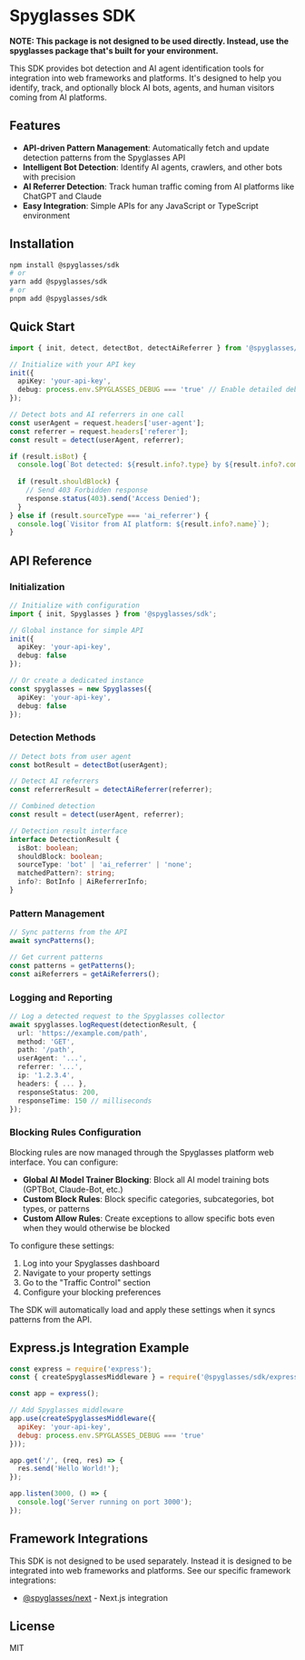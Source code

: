 # Spyglasses SDK

**NOTE: This package is not designed to be used directly. Instead, use the spyglasses package that's built for your environment.**

This SDK provides bot detection and AI agent identification tools for integration into web frameworks and platforms. It's designed to help you identify, track, and optionally block AI bots, agents, and human visitors coming from AI platforms.

## Features

- **API-driven Pattern Management**: Automatically fetch and update detection patterns from the Spyglasses API
- **Intelligent Bot Detection**: Identify AI agents, crawlers, and other bots with precision
- **AI Referrer Detection**: Track human traffic coming from AI platforms like ChatGPT and Claude
- **Easy Integration**: Simple APIs for any JavaScript or TypeScript environment

## Installation

```bash
npm install @spyglasses/sdk
# or
yarn add @spyglasses/sdk
# or
pnpm add @spyglasses/sdk
```

## Quick Start

```typescript
import { init, detect, detectBot, detectAiReferrer } from '@spyglasses/sdk';

// Initialize with your API key
init({
  apiKey: 'your-api-key',
  debug: process.env.SPYGLASSES_DEBUG === 'true' // Enable detailed debug logging
});

// Detect bots and AI referrers in one call
const userAgent = request.headers['user-agent'];
const referrer = request.headers['referer'];
const result = detect(userAgent, referrer);

if (result.isBot) {
  console.log(`Bot detected: ${result.info?.type} by ${result.info?.company}`);
  
  if (result.shouldBlock) {
    // Send 403 Forbidden response
    response.status(403).send('Access Denied');
  }
} else if (result.sourceType === 'ai_referrer') {
  console.log(`Visitor from AI platform: ${result.info?.name}`);
}
```

## API Reference

### Initialization

```typescript
// Initialize with configuration
import { init, Spyglasses } from '@spyglasses/sdk';

// Global instance for simple API
init({
  apiKey: 'your-api-key',
  debug: false
});

// Or create a dedicated instance
const spyglasses = new Spyglasses({
  apiKey: 'your-api-key',
  debug: false
});
```

### Detection Methods

```typescript
// Detect bots from user agent
const botResult = detectBot(userAgent);

// Detect AI referrers
const referrerResult = detectAiReferrer(referrer);

// Combined detection
const result = detect(userAgent, referrer);

// Detection result interface
interface DetectionResult {
  isBot: boolean;
  shouldBlock: boolean;
  sourceType: 'bot' | 'ai_referrer' | 'none';
  matchedPattern?: string;
  info?: BotInfo | AiReferrerInfo;
}
```

### Pattern Management

```typescript
// Sync patterns from the API
await syncPatterns();

// Get current patterns
const patterns = getPatterns();
const aiReferrers = getAiReferrers();
```

### Logging and Reporting

```typescript
// Log a detected request to the Spyglasses collector
await spyglasses.logRequest(detectionResult, {
  url: 'https://example.com/path',
  method: 'GET',
  path: '/path',
  userAgent: '...',
  referrer: '...',
  ip: '1.2.3.4',
  headers: { ... },
  responseStatus: 200,
  responseTime: 150 // milliseconds
});
```

### Blocking Rules Configuration

Blocking rules are now managed through the Spyglasses platform web interface. You can configure:

- **Global AI Model Trainer Blocking**: Block all AI model training bots (GPTBot, Claude-Bot, etc.)
- **Custom Block Rules**: Block specific categories, subcategories, bot types, or patterns
- **Custom Allow Rules**: Create exceptions to allow specific bots even when they would otherwise be blocked

To configure these settings:

1. Log into your Spyglasses dashboard
2. Navigate to your property settings
3. Go to the "Traffic Control" section
4. Configure your blocking preferences

The SDK will automatically load and apply these settings when it syncs patterns from the API.

## Express.js Integration Example

```javascript
const express = require('express');
const { createSpyglassesMiddleware } = require('@spyglasses/sdk/express');

const app = express();

// Add Spyglasses middleware
app.use(createSpyglassesMiddleware({
  apiKey: 'your-api-key',
  debug: process.env.SPYGLASSES_DEBUG === 'true'
}));

app.get('/', (req, res) => {
  res.send('Hello World!');
});

app.listen(3000, () => {
  console.log('Server running on port 3000');
});
```

## Framework Integrations

This SDK is not designed to be used separately. Instead it is designed to be integrated into web frameworks and platforms. See our specific framework integrations:

- [@spyglasses/next](https://www.npmjs.com/package/@spyglasses/next) - Next.js integration

## License

MIT
